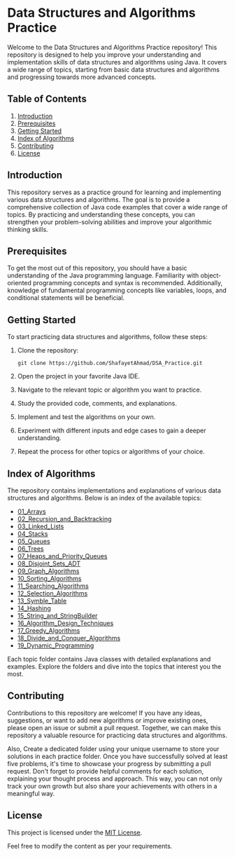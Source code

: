 
# Data Structures and Algorithms Practice

Welcome to the Data Structures and Algorithms Practice repository! This repository is designed to help you improve your understanding and implementation skills of data structures and algorithms using Java. It covers a wide range of topics, starting from basic data structures and algorithms and progressing towards more advanced concepts.

## Table of Contents

1. [Introduction](#introduction)
2. [Prerequisites](#prerequisites)
3. [Getting Started](#getting-started)
4. [Index of Algorithms](#index-of-algorithms)
5. [Contributing](#contributing)
6. [License](#license)

## Introduction

This repository serves as a practice ground for learning and implementing various data structures and algorithms. The goal is to provide a comprehensive collection of Java code examples that cover a wide range of topics. By practicing and understanding these concepts, you can strengthen your problem-solving abilities and improve your algorithmic thinking skills.

## Prerequisites

To get the most out of this repository, you should have a basic understanding of the Java programming language. Familiarity with object-oriented programming concepts and syntax is recommended. Additionally, knowledge of fundamental programming concepts like variables, loops, and conditional statements will be beneficial.

## Getting Started

To start practicing data structures and algorithms, follow these steps:

1. Clone the repository:

   ```shell
   git clone https://github.com/ShafayetAhmad/DSA_Practice.git
   ```

2. Open the project in your favorite Java IDE.

3. Navigate to the relevant topic or algorithm you want to practice.

4. Study the provided code, comments, and explanations.

5. Implement and test the algorithms on your own.

6. Experiment with different inputs and edge cases to gain a deeper understanding.

7. Repeat the process for other topics or algorithms of your choice.

## Index of Algorithms

The repository contains implementations and explanations of various data structures and algorithms. Below is an index of the available topics:


- [01_Arrays](https://github.com/ShafayetAhmad/DSA_Practice/tree/master/01_Arrays)
- [02_Recursion_and_Backtracking](https://github.com/ShafayetAhmad/DSA_Practice/tree/master/02_Recursion_and_Backtracking)
- [03_Linked_Lists](https://github.com/ShafayetAhmad/DSA_Practice/tree/master/03_Linked_Lists)
- [04_Stacks](https://github.com/ShafayetAhmad/DSA_Practice/tree/master/04_Stacks)
- [05_Queues](https://github.com/ShafayetAhmad/DSA_Practice/tree/master/05_Queues)
- [06_Trees](https://github.com/ShafayetAhmad/DSA_Practice/tree/master/06_Trees)
- [07_Heaps_and_Priority_Queues](https://github.com/ShafayetAhmad/DSA_Practice/tree/master/07_Heaps_and_Priority_Queues)
- [08_Disjoint_Sets_ADT](https://github.com/ShafayetAhmad/DSA_Practice/tree/master/08_Disjoint_Sets_ADT)
- [09_Graph_Algorithms](https://github.com/ShafayetAhmad/DSA_Practice/tree/master/09_Graph_Algorithms)
- [10_Sorting_Algorithms](https://github.com/ShafayetAhmad/DSA_Practice/tree/master/10_Sorting_Algorithms)
- [11_Searching_Algorithms](https://github.com/ShafayetAhmad/DSA_Practice/tree/master/11_Searching_Algorithms)
- [12_Selection_Algorithms](https://github.com/ShafayetAhmad/DSA_Practice/tree/master/12_Selection_Algorithms)
- [13_Symble_Table](https://github.com/ShafayetAhmad/DSA_Practice/tree/master/13_Symble_Table)
- [14_Hashing](https://github.com/ShafayetAhmad/DSA_Practice/tree/master/14_Hashing)
- [15_String_and_StringBuilder](https://github.com/ShafayetAhmad/DSA_Practice/tree/master/15_String_and_StringBuilder)
- [16_Algorithm_Design_Techniques](https://github.com/ShafayetAhmad/DSA_Practice/tree/master/16_Algorithm_Design_Techniques)
- [17_Greedy_Algorithms](https://github.com/ShafayetAhmad/DSA_Practice/tree/master/17_Greedy_Algorithms)
- [18_Divide_and_Conquer_Algorithms](https://github.com/ShafayetAhmad/DSA_Practice/tree/master/18_Divide_and_Conquer_Algorithms)
- [19_Dynamic_Programming](https://github.com/ShafayetAhmad/DSA_Practice/tree/master/19_Dynamic_Programming)

Each topic folder contains Java classes with detailed explanations and examples. Explore the folders and dive into the topics that interest you the most.

## Contributing

Contributions to this repository are welcome! If you have any ideas, suggestions, or want to add new algorithms or improve existing ones, please open an issue or submit a pull request. Together, we can make this repository a valuable resource for practicing data structures and algorithms.

Also, Create a dedicated folder using your unique username to store your solutions in each practice folder. Once you have successfully solved at least five problems, it's time to showcase your progress by submitting a pull request. Don't forget to provide helpful comments for each solution, explaining your thought process and approach. This way, you can not only track your own growth but also share your achievements with others in a meaningful way.


## License

This project is licensed under the [MIT License](LICENSE).



Feel free to modify the content as per your requirements.